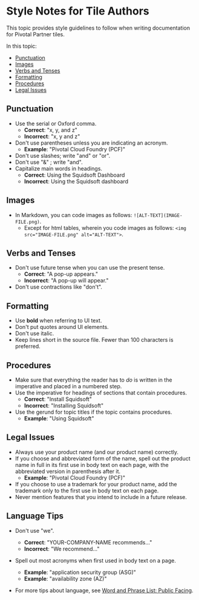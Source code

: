 # Style Notes for Tile Authors

This topic provides style guidelines to follow when writing documentation for Pivotal Partner tiles. 

In this topic:

* [Punctuation](#punctuation)
* [Images](#images)
* [Verbs and Tenses](#verbs)
* [Formatting](#formatting)
* [Procedures](#procedures)
* [Legal Issues](#legal)

## <a id='punctuation'></a> Punctuation

* Use the serial or Oxford comma. 
	* **Correct**: "x, y, and z"
	* **Incorrect**: "x, y and z" 
* Don't use parentheses unless you are indicating an acronym. 
	* **Example**: "Pivotal Cloud Foundry (PCF)"
* Don't use slashes; write "and" or "or".
* Don't use "&" ; write "and".
* Capitalize main words in headings.
	* **Correct**: Using the Squidsoft Dashboard
	* **Incorrect**: Using the Squidsoft dashboard

## <a id='images'></a> Images

* In Markdown, you can code images as follows: `![ALT-TEXT](IMAGE-FILE.png)`. 
	* Except for html tables, wherein you code images as follows: `<img src="IMAGE-FILE.png" alt="ALT-TEXT">`. 


## <a id='verbs'></a> Verbs and Tenses

* Don't use future tense when you can use the present tense. 
	* **Correct**: "A pop-up appears."
	* **Incorrect**: "A pop-up will appear."
* Don't use contractions like "don't".

## <a id='formatting'></a> Formatting

* Use **bold** when referring to UI text.
* Don't put quotes around UI elements. 
* Don't use italic. 
* Keep lines short in the source file. Fewer than 100 characters is preferred. 

## <a id='procedures'></a> Procedures

* Make sure that everything the reader has to _do_ is written in the imperative and placed in a numbered step. 
* Use the imperative for headings of sections that contain procedures.
	* **Correct**: "Install Squidsoft"
	* **Incorrect**: "Installing Squidsoft"
* Use the gerund for topic titles if the topic contains procedures.
	* **Example**: "Using Squidsoft"

## <a id='lega'></a> Legal Issues

* Always use your product name (and our product name) correctly. 
* If you choose and abbreviated form of the name, spell out the product name
in full in its first use in body text on each page, with the abbreviated 
version in parenthesis after it. 
	* **Example**: "Pivotal Cloud Foundry (PCF)"
* If you choose to use a trademark for your product name, add the trademark 
only to the first use in body text on each page. 
* Never mention features that you intend to include in a future release. 

## <a id='verbs'></a> Language Tips

* Don't use "we". 
	* **Correct**: "YOUR-COMPANY-NAME recommends..."
	* **Incorrect**: "We recommend..."

* Spell out most acronyms when first used in body text on a page.
	* **Example**: "application security group (ASG)"
	* **Example**: "availability zone (AZ)"
	
* For more tips about language, see [Word and Phrase List: Public Facing](https://docs.google.com/spreadsheets/d/1y-OI7LRZrVWRbs-ZplxFhNWRETAqFSSd9CpDPAu93W0/edit?usp=sharing).
